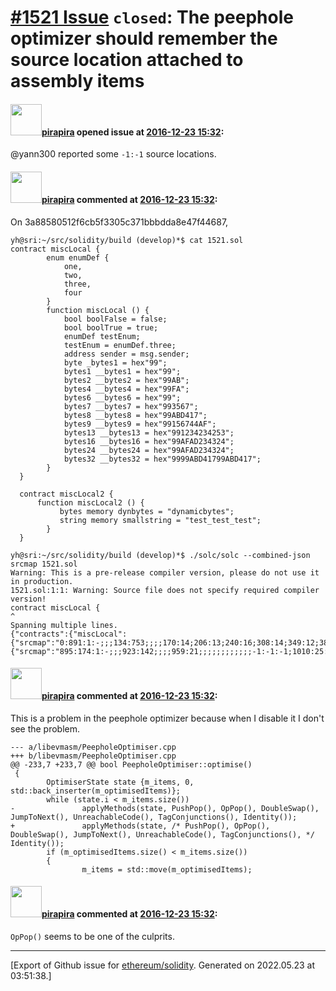# [\#1521 Issue](https://github.com/ethereum/solidity/issues/1521) `closed`: The peephole optimizer should remember the source location attached to assembly items

#### <img src="https://avatars.githubusercontent.com/u/44281?u=19789513178700ad73a6cf535a40fbbfdc1ad615&v=4" width="50">[pirapira](https://github.com/pirapira) opened issue at [2016-12-23 15:32](https://github.com/ethereum/solidity/issues/1521):

@yann300 reported some `-1:-1` source locations.

#### <img src="https://avatars.githubusercontent.com/u/44281?u=19789513178700ad73a6cf535a40fbbfdc1ad615&v=4" width="50">[pirapira](https://github.com/pirapira) commented at [2016-12-23 15:32](https://github.com/ethereum/solidity/issues/1521#issuecomment-269011302):

On 3a88580512f6cb5f3305c371bbbdda8e47f44687,

```
yh@sri:~/src/solidity/build (develop)*$ cat 1521.sol 
contract miscLocal {
        enum enumDef {
            one,
            two, 
            three, 
            four
        }
        function miscLocal () {
            bool boolFalse = false;
            bool boolTrue = true;
            enumDef testEnum;
            testEnum = enumDef.three;
            address sender = msg.sender;
            byte _bytes1 = hex"99";
            bytes1 __bytes1 = hex"99";
            bytes2 __bytes2 = hex"99AB";
            bytes4 __bytes4 = hex"99FA";
            bytes6 __bytes6 = hex"99";
            bytes7 __bytes7 = hex"993567";
            bytes8 __bytes8 = hex"99ABD417";
            bytes9 __bytes9 = hex"99156744AF";
            bytes13 __bytes13 = hex"991234234253";
            bytes16 __bytes16 = hex"99AFAD234324";
            bytes24 __bytes24 = hex"99AFAD234324";
            bytes32 __bytes32 = hex"9999ABD41799ABD417";
        }
  }

  contract miscLocal2 {
      function miscLocal2 () {
           bytes memory dynbytes = "dynamicbytes";
           string memory smallstring = "test_test_test";
        }
  }

yh@sri:~/src/solidity/build (develop)*$ ./solc/solc --combined-json srcmap 1521.sol
Warning: This is a pre-release compiler version, please do not use it in production.
1521.sol:1:1: Warning: Source file does not specify required compiler version!
contract miscLocal {
^
Spanning multiple lines.
{"contracts":{"miscLocal":{"srcmap":"0:891:1:-;;;134:753;;;;170:14;206:13;240:16;308:14;349:12;385:15;424;465;506;545;588;633;680:17;731;782;833;187:5;170:22;;222:4;206:20;;281:13;270:24;;325:10;308:27;;349:22;;;385:25;;;424:27;;;465;;;506:25;;;545:29;;;588:31;;;633:33;;;680:37;;;731;;;782;;;833:43;;;134:753;;;;;;;;;;;;;;;;;0:891;;;;;;;"},"miscLocal2":{"srcmap":"895:174:1:-;;;923:142;;;;959:21;;;;;;;;;;;;-1:-1:-1;1010:25:1;;;;;;;;;;;;-1:-1:-1;959:38:1;;;;;;;;;;;;;;;;;-1:
```

#### <img src="https://avatars.githubusercontent.com/u/44281?u=19789513178700ad73a6cf535a40fbbfdc1ad615&v=4" width="50">[pirapira](https://github.com/pirapira) commented at [2016-12-23 15:32](https://github.com/ethereum/solidity/issues/1521#issuecomment-269748512):

This is a problem in the peephole optimizer because when I disable it I don't see the problem.

```
--- a/libevmasm/PeepholeOptimiser.cpp
+++ b/libevmasm/PeepholeOptimiser.cpp
@@ -233,7 +233,7 @@ bool PeepholeOptimiser::optimise()
 {
        OptimiserState state {m_items, 0, std::back_inserter(m_optimisedItems)};
        while (state.i < m_items.size())
-               applyMethods(state, PushPop(), OpPop(), DoubleSwap(), JumpToNext(), UnreachableCode(), TagConjunctions(), Identity());
+               applyMethods(state, /* PushPop(), OpPop(), DoubleSwap(), JumpToNext(), UnreachableCode(), TagConjunctions(), */ Identity());
        if (m_optimisedItems.size() < m_items.size())
        {
                m_items = std::move(m_optimisedItems);
```

#### <img src="https://avatars.githubusercontent.com/u/44281?u=19789513178700ad73a6cf535a40fbbfdc1ad615&v=4" width="50">[pirapira](https://github.com/pirapira) commented at [2016-12-23 15:32](https://github.com/ethereum/solidity/issues/1521#issuecomment-269768037):

`OpPop()` seems to be one of the culprits.


-------------------------------------------------------------------------------



[Export of Github issue for [ethereum/solidity](https://github.com/ethereum/solidity). Generated on 2022.05.23 at 03:51:38.]
